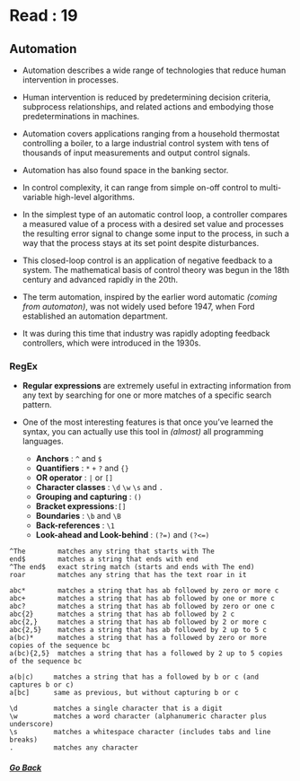 # Read : 19

## Automation

- Automation describes a wide range of technologies that reduce human intervention in processes.

- Human intervention is reduced by predetermining decision criteria, subprocess relationships, and related actions and embodying those predeterminations in machines.

- Automation covers applications ranging from a household thermostat controlling a boiler, to a large industrial control system with tens of thousands of input measurements and output control signals.

- Automation has also found space in the banking sector.

- In control complexity, it can range from simple on-off control to multi-variable high-level algorithms. 

- In the simplest type of an automatic control loop, a controller compares a measured value of a process with a desired set value and processes the resulting error signal to change some input to the process, in such a way that the process stays at its set point despite disturbances.

- This closed-loop control is an application of negative feedback to a system. The mathematical basis of control theory was begun in the 18th century and advanced rapidly in the 20th. 

- The term automation, inspired by the earlier word automatic *(coming from automaton)*, was not widely used before 1947, when Ford established an automation department.

-  It was during this time that industry was rapidly adopting feedback controllers, which were introduced in the 1930s.


### RegEx

- **Regular expressions** are extremely useful in extracting information from any text by searching for one or more matches of a specific search pattern.

- One of the most interesting features is that once you’ve learned the syntax, you can actually use this tool in *(almost)* all programming languages.

  - **Anchors** : `^` and `$`
  - **Quantifiers** : `*` `+` `?` and `{}`
  - **OR operator** : `|` or `[]`
  - **Character classes** : `\d` `\w` `\s` and `.`
  - **Grouping and capturing** : `()`
  - **Bracket expressions** : `[]`
  - **Boundaries** : `\b` and `\B`
  - **Back-references** : `\1`
  - **Look-ahead and Look-behind** : `(?=)` and `(?<=)`

```
^The        matches any string that starts with The
end$        matches a string that ends with end
^The end$   exact string match (starts and ends with The end)
roar        matches any string that has the text roar in it
```

```
abc*        matches a string that has ab followed by zero or more c 
abc+        matches a string that has ab followed by one or more c
abc?        matches a string that has ab followed by zero or one c
abc{2}      matches a string that has ab followed by 2 c
abc{2,}     matches a string that has ab followed by 2 or more c
abc{2,5}    matches a string that has ab followed by 2 up to 5 c
a(bc)*      matches a string that has a followed by zero or more copies of the sequence bc
a(bc){2,5}  matches a string that has a followed by 2 up to 5 copies of the sequence bc
```

```
a(b|c)     matches a string that has a followed by b or c (and captures b or c)
a[bc]      same as previous, but without capturing b or c
```

```
\d         matches a single character that is a digit
\w         matches a word character (alphanumeric character plus underscore)
\s         matches a whitespace character (includes tabs and line breaks)
.          matches any character
```

##### [Go Back](code_401_reading_notes.md)